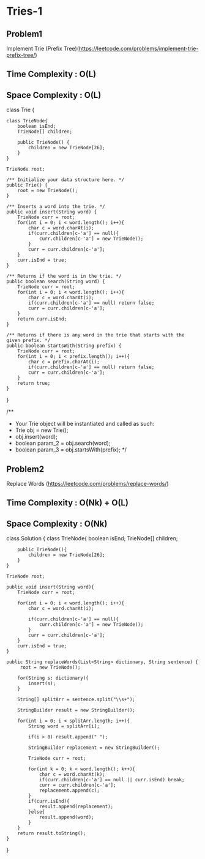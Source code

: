 # Tries-1

## Problem1 
Implement Trie (Prefix Tree)(https://leetcode.com/problems/implement-trie-prefix-tree/)

## Time Complexity : O(L)
## Space Complexity : O(L)
class Trie {
    
    class TrieNode{
        boolean isEnd; 
        TrieNode[] children; 
        
        public TrieNode() {
            children = new TrieNode[26]; 
        }
    }

    TrieNode root; 
    
    /** Initialize your data structure here. */
    public Trie() {
        root = new TrieNode(); 
    }
    
    /** Inserts a word into the trie. */
    public void insert(String word) {
        TrieNode curr = root; 
        for(int i = 0; i < word.length(); i++){
            char c = word.charAt(i);
            if(curr.children[c-'a'] == null){
                curr.children[c-'a'] = new TrieNode(); 
            }
            curr = curr.children[c-'a']; 
        }
        curr.isEnd = true; 
    }
    
    /** Returns if the word is in the trie. */
    public boolean search(String word) {
        TrieNode curr = root; 
        for(int i = 0; i < word.length(); i++){
            char c = word.charAt(i); 
            if(curr.children[c-'a'] == null) return false;
            curr = curr.children[c-'a'];
        }
        return curr.isEnd; 
    }
    
    /** Returns if there is any word in the trie that starts with the given prefix. */
    public boolean startsWith(String prefix) {
        TrieNode curr = root;
        for(int i = 0; i < prefix.length(); i++){
            char c = prefix.charAt(i); 
            if(curr.children[c-'a'] == null) return false;
            curr = curr.children[c-'a'];
        }
        return true; 
    }
}

/**
 * Your Trie object will be instantiated and called as such:
 * Trie obj = new Trie();
 * obj.insert(word);
 * boolean param_2 = obj.search(word);
 * boolean param_3 = obj.startsWith(prefix);
 */



## Problem2
Replace Words (https://leetcode.com/problems/replace-words/)
## Time Complexity : O(Nk) + O(L)
## Space Complexity : O(Nk)
class Solution {
    class TrieNode{
        boolean isEnd; 
        TrieNode[] children; 
        
        public TrieNode(){
            children = new TrieNode[26];
        }
    }
    
    TrieNode root;
    
    public void insert(String word){
        TrieNode curr = root;
        
        for(int i = 0; i < word.length(); i++){
            char c = word.charAt(i); 
            
            if(curr.children[c-'a'] == null){
                curr.children[c-'a'] = new TrieNode();
            }
            curr = curr.children[c-'a']; 
        }
        curr.isEnd = true; 
    }
    
    public String replaceWords(List<String> dictionary, String sentence) {
         root = new TrieNode(); 
        
        for(String s: dictionary){
            insert(s); 
        }
        
        String[] splitArr = sentence.split("\\s+"); 
        
        StringBuilder result = new StringBuilder(); 
        
        for(int i = 0; i < splitArr.length; i++){
            String word = splitArr[i];

            if(i > 0) result.append(" "); 
            
            StringBuilder replacement = new StringBuilder(); 
             
            TrieNode curr = root; 
            
            for(int k = 0; k < word.length(); k++){
                char c = word.charAt(k);
                if(curr.children[c-'a'] == null || curr.isEnd) break; 
                curr = curr.children[c-'a']; 
                replacement.append(c); 
            }
            if(curr.isEnd){
                result.append(replacement); 
            }else{
                result.append(word); 
            }
        }
        return result.toString(); 
    }
}
